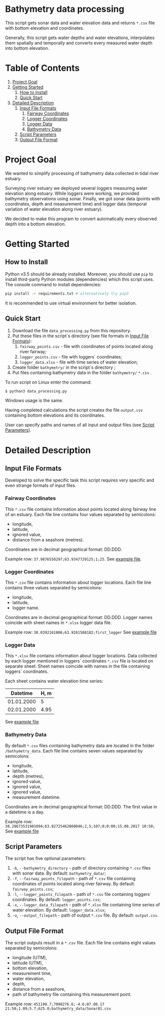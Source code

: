 # Bathymetry data processing
This script gets sonar data and water elevation data and returns
`*.csv` file with bottom elevation and coordinates.

Generally, this script gets water depths and water elevations, 
interpolates them spatially and temporally and converts every measured water depth
into bottom elevation.

# Table of Contents

1. [Project Goal](#project_goal)
2. [Getting Started](#getting_started)
    1. [How to Install](#how_to_install)
    2. [Quick Start](#quick_start)
3. [Detailed Description](#detailed_description)
    1. [Input File Formats](#input_file_formats)
        1. [Fairway Coordinates](#fairway_coordinates)
        2. [Logger Coordinates](#logger_coordinates)
        3. [Logger Data](#logger_data)
        4. [Bathymetry Data](#bathymetry_data)
    2. [Script Parameters](#script_parameters)
    3. [Output File Format](#output_file_format)

# Project Goal <a name='project_goal'></a>
We wanted to simplify processing of bathymetry data collected in tidal river
estuary.

Surveying river estuary we deployed several loggers measuring water elevation
along estuary. While loggers were working, we provided bathymetry observations
using sonar. Finally, we got sonar data (points with coordinates, depth and measurement time)
and logger data (temporal variation of water elevation along river estuary). 

We decided to make this program to convert automatically every observed depth into a bottom 
elevation.

# Getting Started <a name='getting_started'></a>
 
## How to Install <a name='how_to_install'></a>
Python v3.5 should be already installed. Moreover, you should use `pip` to install 
third-party Python modules (dependencies) which this script uses.
The console command to install dependencies:
```bash
pip install -r requirements.txt # alternatively try pip3
```
It is recommended to use virtual environment for better isolation.

## Quick Start <a name='quick_start'></a>

1. Download the file `data_processing.py` from this repository.
2. Put these files in the script`s directory (see file formats 
in [Input File Formats](##input_file_formats)):
    1. `fairway_points.csv` - file with coordinates of points located along 
    river fairway; 
    2. `logger_points.csv` - file with loggers` coordinates;
    3. `logger_data.xlsx` - file with time series of water elevation;
3. Create folder `bathymetry/` in the script\`s directory ;
4. Put files containing bathymetry data in the folder `bathymetry/` `*.csv` .

To run script on Linux enter the command:
```bash
$ python3 data_processing.py
```

Windows usage is the same.

Having completed calculations the script creates the file `output.csv`
containing bottom elevations and its coordinates.

User can specify paths and names of all input and output files (see [Script Parameters](#script_parameters)).

# Detailed Description <a name='detailed_description'></a>

## Input File Formats <a name='input_file_formats'></a>

Developed to solve the specific task this script requires very specific and 
even strange formats of input files.

### Fairway Coordinates <a name='fairway_coordinates'></a>

This `*.csv` file contains information about points located along
fairway line of an estuary. Each file line contains four values separated 
by semicolons:
- longitude, 
- latitude, 
- ignored value, 
- distance from a seashore (metres).

Coordinates are in decimal geographical format: DD.DDD.

Example row: `37.9876550297;63.9347729125;1;25`. 
See [example file](https://github.com/AndreyAD1/process_bathymetry_data/blob/master/fairway_points.csv).

### Logger Coordinates <a name='logger_coordinates'></a>

This `*.csv` file contains information about logger locations. 
Each file line contains three values separated by semicolons: 
- longitude, 
- latitude,
- logger name.

Coordinates are in decimal geographical format: DD.DDD. 
Logger names coincide with sheet names in `*.xlsx` logger data file.

Example row: `38.0392161806;63.9261588182;first_logger`
See [example file](https://github.com/AndreyAD1/process_bathymetry_data/blob/master/logger_points.csv)

### Logger Data <a name='logger_data'></a>

This `*.xlsx` file contains information about logger locations.
Data collected by each logger mentioned in loggers\` coordinates `*.csv` file 
is located on separate sheet. Sheet names coincide with names in
the file containing loggers` coordinates.

Each sheet contains water elevation time series:

 Datetime   | H, m 
------------| ----
 01.01.2000 |  5       
 02.01.2000 |  4.95    
 
 See [example file](https://github.com/AndreyAD1/process_bathymetry_data/blob/master/logger_data.xlsx)

### Bathymetry Data <a name='bathymetry_data'></a>

By default `*.csv` files containing bathymetry data are located in 
the folder `/bathymetry_data`.
Each file line contains seven values separated by semicolons:
- longitude, 
- latitude,
- depth (metres),
- ignored value,
- ignored value, 
- ignored value, 
- measurement datetime.

Coordinates are in decimal geographical format: DD.DDD.
The first value in a datetime is a day.

Example row: `38.28673531901094;63.82725462860046;2,5;107;0;0:00;15.08.2017 10:50;`
See [example file](https://github.com/AndreyAD1/process_bathymetry_data/blob/master/bathymetry_data/Sonar0000_out_t.csv)

## Script Parameters <a name='script_parameters'></a>

The script has five optional parameters: 
1. `-b`, `--bathymetry_directory` - path of directory containing `*.csv` 
files with sonar data. By default: `bathymetry_data/`;
2. `-f`, `--fairway_points_filepath` - path of `*.csv` file containing coordinates 
of points located along river fairway. By default: `fairway_points.csv`;
3. `-l`, `--logger_points_filepath` - path of `*.csv` file containing 
loggers\` coordinates. By default: `logger_points.csv`;
4. `-x`, `--logger_data_filepath` - path of `*.xlsx` file containing 
time series of water elevation. By default: `logger_data.xlsx`;
5. `-o`, `--output_filepath` - path of output `*.csv` file.
By default: `output.csv`.

## Output File Format <a name='output_file_format'></a>

The script outputs result in a `*.csv` file.
Each file line contains eight values separated by semicolons:
- longitude (UTM),
- latitude (UTM),
- bottom elevation,
- measurement time,
- water elevation,
- depth,
- distance from a seashore,
- path of bathymetry file containing this measurement point.

Example row: `451190.7;7090276.6;-4.6;07.08.17 21:58;1.09;5.7;625.0;bathymetry_data/Sonar01.csv`


 

